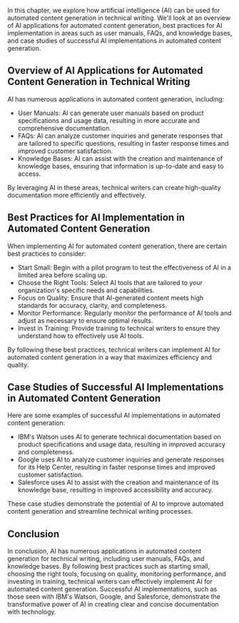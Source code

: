 
In this chapter, we explore how artificial intelligence (AI) can be used for automated content generation in technical writing. We'll look at an overview of AI applications for automated content generation, best practices for AI implementation in areas such as user manuals, FAQs, and knowledge bases, and case studies of successful AI implementations in automated content generation.

Overview of AI Applications for Automated Content Generation in Technical Writing
---------------------------------------------------------------------------------

AI has numerous applications in automated content generation, including:

* User Manuals: AI can generate user manuals based on product specifications and usage data, resulting in more accurate and comprehensive documentation.
* FAQs: AI can analyze customer inquiries and generate responses that are tailored to specific questions, resulting in faster response times and improved customer satisfaction.
* Knowledge Bases: AI can assist with the creation and maintenance of knowledge bases, ensuring that information is up-to-date and easy to access.

By leveraging AI in these areas, technical writers can create high-quality documentation more efficiently and effectively.

Best Practices for AI Implementation in Automated Content Generation
--------------------------------------------------------------------

When implementing AI for automated content generation, there are certain best practices to consider:

* Start Small: Begin with a pilot program to test the effectiveness of AI in a limited area before scaling up.
* Choose the Right Tools: Select AI tools that are tailored to your organization's specific needs and capabilities.
* Focus on Quality: Ensure that AI-generated content meets high standards for accuracy, clarity, and completeness.
* Monitor Performance: Regularly monitor the performance of AI tools and adjust as necessary to ensure optimal results.
* Invest in Training: Provide training to technical writers to ensure they understand how to effectively use AI tools.

By following these best practices, technical writers can implement AI for automated content generation in a way that maximizes efficiency and quality.

Case Studies of Successful AI Implementations in Automated Content Generation
-----------------------------------------------------------------------------

Here are some examples of successful AI implementations in automated content generation:

* IBM's Watson uses AI to generate technical documentation based on product specifications and usage data, resulting in improved accuracy and completeness.
* Google uses AI to analyze customer inquiries and generate responses for its Help Center, resulting in faster response times and improved customer satisfaction.
* Salesforce uses AI to assist with the creation and maintenance of its knowledge base, resulting in improved accessibility and accuracy.

These case studies demonstrate the potential of AI to improve automated content generation and streamline technical writing processes.

Conclusion
----------

In conclusion, AI has numerous applications in automated content generation for technical writing, including user manuals, FAQs, and knowledge bases. By following best practices such as starting small, choosing the right tools, focusing on quality, monitoring performance, and investing in training, technical writers can effectively implement AI for automated content generation. Successful AI implementations, such as those seen with IBM's Watson, Google, and Salesforce, demonstrate the transformative power of AI in creating clear and concise documentation with technology.
